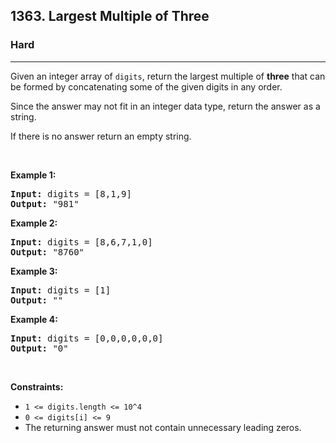 <h2>1363. Largest Multiple of Three</h2><h3>Hard</h3><hr>

<div class="content__u3I1 question-content__JfgR"><div><p>Given an integer array of <code>digits</code>,&nbsp;return the largest multiple of <strong>three</strong> that can be formed by concatenating some of the given digits in any order.</p>

<p>Since the answer may not fit in an integer data type, return the answer as a string.</p>

<p>If there is no answer return an empty string.</p>

<p>&nbsp;</p>
<p><strong>Example 1:</strong></p>

<pre><strong>Input:</strong> digits = [8,1,9]
<strong>Output:</strong> "981"
</pre>

<p><strong>Example 2:</strong></p>

<pre><strong>Input:</strong> digits = [8,6,7,1,0]
<strong>Output:</strong> "8760"
</pre>

<p><strong>Example 3:</strong></p>

<pre><strong>Input:</strong> digits = [1]
<strong>Output:</strong> ""
</pre>

<p><strong>Example 4:</strong></p>

<pre><strong>Input:</strong> digits = [0,0,0,0,0,0]
<strong>Output:</strong> "0"
</pre>

<p>&nbsp;</p>
<p><strong>Constraints:</strong></p>

<ul>
	<li><code>1 &lt;= digits.length &lt;= 10^4</code></li>
	<li><code>0 &lt;= digits[i] &lt;= 9</code></li>
	<li>The returning answer must not contain unnecessary leading zeros.</li>
</ul>
</div></div>
